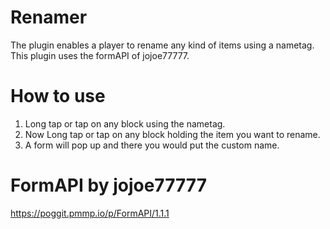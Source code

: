 # Renamer
 The plugin enables a player to rename any kind of items using a nametag.
 This plugin uses the formAPI of jojoe77777.

# How to use
1. Long tap or tap on any block using the nametag.
2. Now Long tap or tap on any block holding the item you want to rename.
3. A form will pop up and there you would put the custom name.

# FormAPI by jojoe77777
https://poggit.pmmp.io/p/FormAPI/1.1.1

